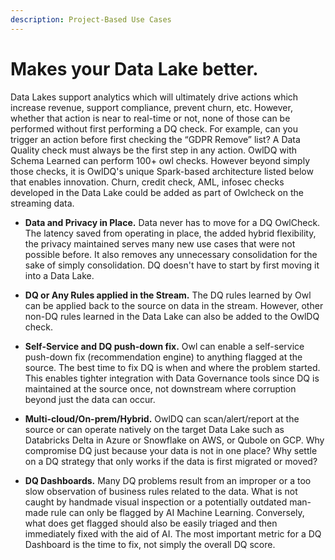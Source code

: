 ```yaml
---
description: Project-Based Use Cases
---
```


# Makes your Data Lake better.

Data Lakes support analytics which will ultimately drive actions which increase revenue, support compliance, prevent churn, etc.  However, whether that action is near to real-time or not, none of those can be performed without first performing a DQ check.  For example, can you trigger an action before first checking the “GDPR Remove” list?  A Data Quality check must always be the first step in any action.  OwlDQ with Schema Learned can perform 100+ owl checks.  However beyond simply those checks, it is OwlDQ's unique Spark-based architecture listed below that enables innovation.   Churn, credit check, AML, infosec checks developed in the Data Lake could be added as part of Owlcheck on the streaming data.

*   **Data and Privacy in Place.**  Data never has to move for a DQ OwlCheck.  The latency saved from operating in place, the added hybrid flexibility, the privacy maintained serves many new use cases that were not possible before.  It also removes any unnecessary consolidation for the sake of simply consolidation.    &#x20; DQ doesn't have to start by first moving it into a Data Lake. &#x20;


*   **DQ or Any Rules applied in the Stream.** The DQ rules learned by Owl can be applied back to the source on data in the stream.  However, other non-DQ rules learned in the Data Lake can also be added to the OwlDQ check. &#x20;


*   **Self-Service and DQ push-down fix.**  Owl can enable a self-service push-down fix (recommendation engine) to anything flagged at the source.  The best time to fix DQ is when and where the problem started.  This enables tighter integration with Data Governance tools since DQ is maintained at the source once, not downstream where corruption beyond just the data can occur.&#x20;


*   **Multi-cloud/On-prem/Hybrid.**  OwlDQ can scan/alert/report at the source or can operate natively on the target Data Lake such as Databricks Delta in Azure or Snowflake on AWS, or Qubole on GCP. &#x20;    Why compromise DQ just because your data is not in one place?  Why settle on a DQ strategy that only works if the data is first migrated or moved?

    &#x20;
*   **DQ Dashboards.** Many DQ problems result from an improper or a too slow observation of business rules related to the data.  What is not caught by handmade visual inspection or a potentially outdated man-made rule can only be flagged by AI Machine Learning.  Conversely, what does get flagged should also be easily triaged and then immediately fixed with the aid of AI.  The most important metric for a DQ Dashboard is the time to fix, not simply the overall DQ score.





